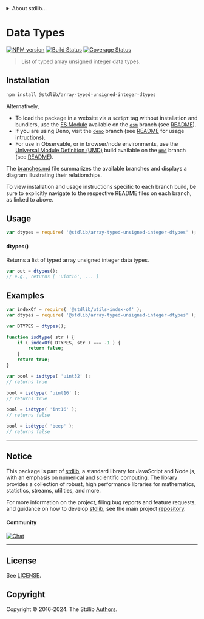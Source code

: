 <!--

@license Apache-2.0

Copyright (c) 2022 The Stdlib Authors.

Licensed under the Apache License, Version 2.0 (the "License");
you may not use this file except in compliance with the License.
You may obtain a copy of the License at

   http://www.apache.org/licenses/LICENSE-2.0

Unless required by applicable law or agreed to in writing, software
distributed under the License is distributed on an "AS IS" BASIS,
WITHOUT WARRANTIES OR CONDITIONS OF ANY KIND, either express or implied.
See the License for the specific language governing permissions and
limitations under the License.

-->


<details>
  <summary>
    About stdlib...
  </summary>
  <p>We believe in a future in which the web is a preferred environment for numerical computation. To help realize this future, we've built stdlib. stdlib is a standard library, with an emphasis on numerical and scientific computation, written in JavaScript (and C) for execution in browsers and in Node.js.</p>
  <p>The library is fully decomposable, being architected in such a way that you can swap out and mix and match APIs and functionality to cater to your exact preferences and use cases.</p>
  <p>When you use stdlib, you can be absolutely certain that you are using the most thorough, rigorous, well-written, studied, documented, tested, measured, and high-quality code out there.</p>
  <p>To join us in bringing numerical computing to the web, get started by checking us out on <a href="https://github.com/stdlib-js/stdlib">GitHub</a>, and please consider <a href="https://opencollective.com/stdlib">financially supporting stdlib</a>. We greatly appreciate your continued support!</p>
</details>

# Data Types

[![NPM version][npm-image]][npm-url] [![Build Status][test-image]][test-url] [![Coverage Status][coverage-image]][coverage-url] <!-- [![dependencies][dependencies-image]][dependencies-url] -->

> List of typed array unsigned integer data types.

<!-- Section to include introductory text. Make sure to keep an empty line after the intro `section` element and another before the `/section` close. -->

<section class="intro">

</section>

<!-- /.intro -->

<!-- Package usage documentation. -->

<section class="installation">

## Installation

```bash
npm install @stdlib/array-typed-unsigned-integer-dtypes
```

Alternatively,

-   To load the package in a website via a `script` tag without installation and bundlers, use the [ES Module][es-module] available on the [`esm`][esm-url] branch (see [README][esm-readme]).
-   If you are using Deno, visit the [`deno`][deno-url] branch (see [README][deno-readme] for usage intructions).
-   For use in Observable, or in browser/node environments, use the [Universal Module Definition (UMD)][umd] build available on the [`umd`][umd-url] branch (see [README][umd-readme]).

The [branches.md][branches-url] file summarizes the available branches and displays a diagram illustrating their relationships.

To view installation and usage instructions specific to each branch build, be sure to explicitly navigate to the respective README files on each branch, as linked to above.

</section>

<section class="usage">

## Usage

```javascript
var dtypes = require( '@stdlib/array-typed-unsigned-integer-dtypes' );
```

#### dtypes()

Returns a list of typed array unsigned integer data types.

```javascript
var out = dtypes();
// e.g., returns [ 'uint16', ... ]
```

</section>

<!-- /.usage -->

<!-- Package usage notes. Make sure to keep an empty line after the `section` element and another before the `/section` close. -->

<section class="notes">

</section>

<!-- /.notes -->

<!-- Package usage examples. -->

<section class="examples">

## Examples

<!-- eslint no-undef: "error" -->

```javascript
var indexOf = require( '@stdlib/utils-index-of' );
var dtypes = require( '@stdlib/array-typed-unsigned-integer-dtypes' );

var DTYPES = dtypes();

function isdtype( str ) {
    if ( indexOf( DTYPES, str ) === -1 ) {
        return false;
    }
    return true;
}

var bool = isdtype( 'uint32' );
// returns true

bool = isdtype( 'uint16' );
// returns true

bool = isdtype( 'int16' );
// returns false

bool = isdtype( 'beep' );
// returns false
```

</section>

<!-- /.examples -->

<!-- Section to include cited references. If references are included, add a horizontal rule *before* the section. Make sure to keep an empty line after the `section` element and another before the `/section` close. -->

<section class="references">

</section>

<!-- /.references -->

<!-- Section for related `stdlib` packages. Do not manually edit this section, as it is automatically populated. -->

<section class="related">

</section>

<!-- /.related -->

<!-- Section for all links. Make sure to keep an empty line after the `section` element and another before the `/section` close. -->


<section class="main-repo" >

* * *

## Notice

This package is part of [stdlib][stdlib], a standard library for JavaScript and Node.js, with an emphasis on numerical and scientific computing. The library provides a collection of robust, high performance libraries for mathematics, statistics, streams, utilities, and more.

For more information on the project, filing bug reports and feature requests, and guidance on how to develop [stdlib][stdlib], see the main project [repository][stdlib].

#### Community

[![Chat][chat-image]][chat-url]

---

## License

See [LICENSE][stdlib-license].


## Copyright

Copyright &copy; 2016-2024. The Stdlib [Authors][stdlib-authors].

</section>

<!-- /.stdlib -->

<!-- Section for all links. Make sure to keep an empty line after the `section` element and another before the `/section` close. -->

<section class="links">

[npm-image]: http://img.shields.io/npm/v/@stdlib/array-typed-unsigned-integer-dtypes.svg
[npm-url]: https://npmjs.org/package/@stdlib/array-typed-unsigned-integer-dtypes

[test-image]: https://github.com/stdlib-js/array-typed-unsigned-integer-dtypes/actions/workflows/test.yml/badge.svg?branch=main
[test-url]: https://github.com/stdlib-js/array-typed-unsigned-integer-dtypes/actions/workflows/test.yml?query=branch:main

[coverage-image]: https://img.shields.io/codecov/c/github/stdlib-js/array-typed-unsigned-integer-dtypes/main.svg
[coverage-url]: https://codecov.io/github/stdlib-js/array-typed-unsigned-integer-dtypes?branch=main

<!--

[dependencies-image]: https://img.shields.io/david/stdlib-js/array-typed-unsigned-integer-dtypes.svg
[dependencies-url]: https://david-dm.org/stdlib-js/array-typed-unsigned-integer-dtypes/main

-->

[chat-image]: https://img.shields.io/gitter/room/stdlib-js/stdlib.svg
[chat-url]: https://app.gitter.im/#/room/#stdlib-js_stdlib:gitter.im

[stdlib]: https://github.com/stdlib-js/stdlib

[stdlib-authors]: https://github.com/stdlib-js/stdlib/graphs/contributors

[umd]: https://github.com/umdjs/umd
[es-module]: https://developer.mozilla.org/en-US/docs/Web/JavaScript/Guide/Modules

[deno-url]: https://github.com/stdlib-js/array-typed-unsigned-integer-dtypes/tree/deno
[deno-readme]: https://github.com/stdlib-js/array-typed-unsigned-integer-dtypes/blob/deno/README.md
[umd-url]: https://github.com/stdlib-js/array-typed-unsigned-integer-dtypes/tree/umd
[umd-readme]: https://github.com/stdlib-js/array-typed-unsigned-integer-dtypes/blob/umd/README.md
[esm-url]: https://github.com/stdlib-js/array-typed-unsigned-integer-dtypes/tree/esm
[esm-readme]: https://github.com/stdlib-js/array-typed-unsigned-integer-dtypes/blob/esm/README.md
[branches-url]: https://github.com/stdlib-js/array-typed-unsigned-integer-dtypes/blob/main/branches.md

[stdlib-license]: https://raw.githubusercontent.com/stdlib-js/array-typed-unsigned-integer-dtypes/main/LICENSE

</section>

<!-- /.links -->
